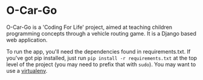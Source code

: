O-Car-Go
======
O-Car-Go is a 'Coding For Life' project, aimed at teaching children programming concepts through a vehicle routing game. It is a Django based web application.

To run the app, you'll need the dependencies found in requirements.txt. If you've got pip installed, just run `pip install -r requirements.txt` at the top level of the project (you may need to prefix that with `sudo`). You may want to use a [virtualenv](http://virtualenv.readthedocs.org/en/latest/).
